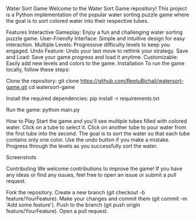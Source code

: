 Water Sort Game
Welcome to the Water Sort Game repository! This project is a Python implementation of the popular water sorting puzzle game where the goal is to sort colored water into their respective tubes.

Features
Interactive Gameplay: Enjoy a fun and challenging water sorting puzzle game.
User-Friendly Interface: Simple and intuitive design for easy interaction.
Multiple Levels: Progressive difficulty levels to keep you engaged.
Undo Feature: Undo your last move to rethink your strategy.
Save and Load: Save your game progress and load it anytime.
Customizable: Easily add new levels and colors to the game.
Installation
To run the game locally, follow these steps:

Clone the repository:
git clone https://github.com/ReetuBichali/watersort-game.git
cd watersort-game

Install the required dependencies:
pip install -r requirements.txt

Run the game:
python main.py

How to Play
Start the game and you'll see multiple tubes filled with colored water.
Click on a tube to select it.
Click on another tube to pour water from the first tube into the second.
The goal is to sort the water so that each tube contains only one color.
Use the undo button if you make a mistake.
Progress through the levels as you successfully sort the water.

Screenshots


Contributing
We welcome contributions to improve the game! If you have any ideas or find any issues, feel free to open an issue or submit a pull request.

Fork the repository.
Create a new branch (git checkout -b feature/YourFeature).
Make your changes and commit them (git commit -m 'Add some feature').
Push to the branch (git push origin feature/YourFeature).
Open a pull request.
